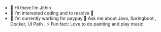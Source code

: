 - 👋 Hi there I’m Jithin
- 👀 I’m interested coding and to resolve 🐞
- 🌱 I’m currently working for paypay
💬 Ask me about Java, Springboot , Docker, UI Path .
⚡ Fun fact: Love to do painting and play music

<!---
jithinbabu657/jithinbabu657 is a ✨ special ✨ repository because its `README.md` (this file) appears on your GitHub profile.
You can click the Preview link to take a look at your changes.
--->
